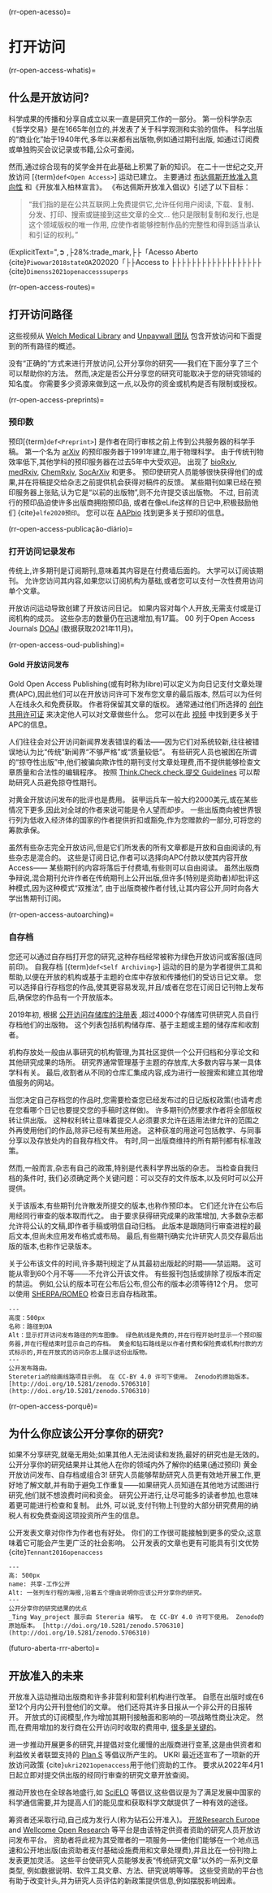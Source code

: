 (rr-open-acesso)=
# 打开访问

(rr-open-access-whatis)=
## 什么是开放访问?

科学成果的传播和分享自成立以来一直是研究工作的一部分。 第一份科学杂志《哲学交易》是在1665年创立的,并发表了关于科学观测和实验的信件。 科学出版的“商业化”始于1940年代,多年以来都有出版物,例如通过期刊出版, 如通过订阅费或单独购买会议记录或书籍,公众可查阅。

然而,通过综合现有的奖学金并在此基础上积累了新的知识。 在二十一世纪之交,开放访问 [{term}`def<Open Access>`] 运动已建立。 主要通过 [布达佩斯开放准入意向性](https://www.budapestopenaccessinitiative.org/) 和《开放准入柏林宣言》。 《布达佩斯开放准入倡议》引述了以下目标：
> “我们指的是在公共互联网上免费提供它,允许任何用户阅读, 下载、复制、分发、打印、搜索或链接到这些文章的全文... 他只是限制复制和发行,也是这个领域版权的唯一作用, 应使作者能够控制作品的完整性和得到适当承认和引证的权利。”

(ExplicitText=",➲ ,├28%:trade_mark,├├「Acesso Aberto {cite}`Piwowar2018stateOA`202020「├├Access to ├├├├├├├├├├├├├├├├├├ {cite}`Dimenss2021openaccesssuperps`

(rr-open-access-routes)=
## 打开访问路径

这些视频从 [Welch Medical Library](https://www.youtube.com/watch?v=CFa2QeMgk9k) and [Unpaywall 团队](http://go.sirsidynix.com/2020-04-29-Episode-1-Introduction-to-Open-Access.html) 包含开放访问和下面提到的所有路径的概述。

没有“正确的”方式来进行开放访问,公开分享你的研究——我们在下面分享了三个可以帮助你的方法。 然而,决定是否公开分享您的研究可能取决于您的研究领域的知名度。 你需要多少资源来做到这一点,以及你的资金或机构是否有限制或授权。

(rr-open-access-preprints)=
### 预印数

预印[{term}`def<Preprint>`] 是作者在同行审核之前上传到公共服务器的科学手稿。 第一个名为 [arXiv](https://arxiv.org/) 的预印服务器于1991年建立,用于物理科学。 由于传统刊物效率低下,其他学科的预印服务器在过去5年中大受欢迎。 出现了 [bioRxiv](https://www.biorxiv.org/), [medRxiv](https://www.medrxiv.org/), [ChemRxiv](https://chemrxiv.org/engage/chemrxiv/public-dashboard), [SocArXiv](https://osf.io/preprints/socarxiv) 和更多。 预印使研究人员能够很快获得他们的成果,并在将稿提交给杂志之前提供机会获得对稿件的反馈。 某些期刊如果已经在预印服务器上张贴,认为它是“以前的出版物”,则不允许提交该出版物。 不过, 目前流行的预印品迫使许多出版商拥抱预印品, 或者在像eLife这样的日记中,积极鼓励他们 {cite}`elfe2020预印`。 您可以在 [AAPbio](https://asapbio.org/preprint-info) 找到更多关于预印的信息。

(rr-open-access-publicação-diário)=
### 打开访问记录发布

传统上,许多期刊是订阅期刊,意味着其内容是在付费墙后面的。 大学可以订阅该期刊。 允许您访问其内容,如果您以订阅机构为基础,或者您可以支付一次性费用访问单个文章。

开放访问运动导致创建了开放访问日记。 如果内容对每个人开放,无需支付或是订阅机构的成员。 这些杂志的数量仍在迅速增加,有17篇。 00 列于Open Access Journals [DOAJ](http://www.doaj.org) (数据获取2021年11月)。

(rr-open-access-oud-publishing)=
#### Gold 开放访问发布

Gold Open Access Publishing(或有时称为libre)可以定义为向日记支付文章处理费(APC),因此他们可以在开放访问许可下发布您文章的最后版本, 然后可以为任何人在线永久和免费获取。 作者将保留其文章的版权。 通常通过他们所选择的 [创作共用许可证](https://creativecommons.org/) 来决定他人可以对文章做些什么。 您可以在此 [视频](https://www.youtube.com/watch?v=QAeTKUpZq_Y) 中找到更多关于 APC的信息。

人们往往会对公开访问新闻界发表错误的看法——因为它们对系统较新,往往被错误地认为比“传统”新闻界“不够严格”或“质量较低”。 有些研究人员也被困在所谓的“掠夺性出版”中,他们被骗向欺诈性的期刊支付文章处理费,而不提供能够检查文章质量和合法性的编辑程序。 按照 [Think.Check.check.提交 Guidelines](https://thinkchecksubmit.org/) 可以帮助研究人员避免掠夺性期刊。

对黄金开放访问发布的批评也是费用。 装甲运兵车一般大约2000美元,或在某些情况下更多,因此对全球的作者来说可能是令人望而却步。 一些出版商向被世界银行列为低收入经济体的国家的作者提供折扣或豁免,作为您赠款的一部分,可将您的筹款承保。

虽然有些杂志完全开放访问,但是它们所发表的所有文章都是开放和自由阅读的,有些杂志是混合的。 这些是订阅日记,作者可以选择向APC付款以使其内容开放Access—— 某些期刊的内容将落后于付费墙,有些则可以自由阅读。 虽然出版商争辩说,混合期刊允许作者在传统期刊上公开出版,但许多(特别是资助者)却批评这种模式,因为这种模式“双推法”, 由于出版商被作者付钱,让其内容公开,同时向各大学出售期刊订阅。

(rr-open-access-autoarching)=
### 自存档

您还可以通过自存档打开您的研究,这种存档经常被称为绿色开放访问或客服(连同前印)。 自我存档 [{term}`def<Self Archiving>`] 运动的目的是为学者提供工具和帮助,以便在开放的机构或基于主题的仓库中存放和传播他们的受访日记文章。 您可以选择自行存档您的作品,使其更容易发现,并且/或者在您在订阅日记刊物上发布后,确保您的作品有一个开放版本。

2019年初, 根据 [公开访问存储库的注册表](http://roar.eprints.org/) ,超过4000个存储库可供研究人员自行存档他们的出版物。 这个列表包括机构储存库、基于主题或主题的储存库和收割者。

机构存放处一般由从事研究的机构管理,为其社区提供一个公开归档和分享论文和其他研究成果的场所。 研究界通常管理基于主题的存放库,大多数内容与某一具体学科有关。 最后,收割者从不同的仓库汇集成内容,成为进行一般搜索和建立其他增值服务的网站。

当您决定自己存档您的作品时,您需要检查您已经发布过的日记版权政策(也请考虑在您看哪个日记也要提交您的手稿时这样做)。 许多期刊仍然要求作者将全部版权转让供出版。 这种权利转让意味着提交人必须要求允许在适用法律允许的范围之外再使用他们的作品,除非已经有某些用途。 这种获准的用途可包括教学、与同事分享以及存放处内的自我存档文件。 有时,同一出版商维持的所有期刊都有标准政策。

然而,一般而言,杂志有自己的政策,特别是代表科学界出版的杂志。 当检查自我归档的条件时, 我们必须确定两个关键问题：可以交存的文件版本,以及何时可以公开提供。

关于该版本,有些期刊允许散发所提交的版本,也称作预印本。 它们还允许在公布后用经同行审查的版本取而代之。 由于要求获得研究成果的政策增加, 大多数杂志都允许将公认的文稿,即作者手稿或明信自动归档。 此版本是跟随同行审查进程的最后文本,但尚未应用发布格式或布局。 最后,有些期刊确实允许研究人员交存最后出版的版本,也称作记录版本。

关于公布该文件的时间,许多期刊规定了从其最初出版起的时期――禁运期。 这可能从零到60个月不等――不允许公开该文件。 有些报刊包括或排除了视版本而定的禁运。 例如,公认的版本可在公布后公布,但公布的版本必须等待12个月。 您可以使用 [SHERPA/ROMEO](http://www.sherpa.ac.uk/romeo/index.php) 检查日志自存档政策。

```{figure} ../../figures/routes-to-OA.jpg
---
高度：500px
名称：路径到OA
Alt：显示打开访问发布路径的列车图像。 绿色航线是免费的,并在行程开始时显示一个预印服务器,并在行程结束时显示自己的存档。 黄金和钻石路线是以作者付费和保险费或机构付款的方式标示的,并在开放式的访问杂志上展示这份出版物。
---
公开发布路由。
Stereteria的绘画线路项目示例。 在 CC-BY 4.0 许可下使用。 Zenodo的原始版本。 [http://doi.org/10.5281/zenodo.5706310](http://doi.org/10.5281/zenodo.5706310)
```

(rr-open-access-porquê)=
## 为什么你应该公开分享你的研究?

如果不分享研究,就毫无用处;如果其他人无法阅读和发扬,最好的研究也是无效的。 公开分享你的研究结果并让其他人在你的领域内外了解你的结果(通过预印) 黄金开放访问发布、自存档或组合3! 研究人员能够帮助研究人员更有效地开展工作,更好地了解文献,并有助于避免工作重复——如果研究人员知道在其他地方试图进行研究,他们就不想浪费时间和资金。 研究公开进行,让尽可能多的读者参加,也意味着更可能进行检查和复制。 此外, 可以说,支付刊物上刊登的大部分研究费用的纳税人有权免费查阅这项投资所产生的信息。

公开发表文章对你作为作者也有好处。 你们的工作很可能接触到更多的受众,这意味着它可能会产生更广泛的社会影响。 公开发表的文章也更有可能具有引文优势 {cite}`Tennant2016openaccess`

```{figure} ../../figures/share-work-openly.jpg
---
高: 500px
name: 共享-工作公开
Alt: 一张列车行程的海报,沿着五个理由说明你应该公开分享你的研究。
---
公开分享你的研究结果的优点
_Ting Way_project 展示由 Stereria 编写。 在 CC-BY 4.0 许可下使用。 Zenodo的原始版本。 [http://doi.org/10.5281/zenodo.5706310](http://doi.org/10.5281/zenodo.5706310)
```

(futuro-aberta-rrr-aberto)=
## 开放准入的未来

开放准入运动推动出版商和许多非营利和营利机构进行改革。 自愿在出版时或在6至12个月内公开刊登他们的文章。 他们还将其许多日报从一个非公开的日报转开。 开放式的订阅模型,作为增加其期刊接触面和影响的一项战略性商业决定。 然而,在费用增加的发行商在公开访问时收取的费用中, [很多是关键的](https://www.the-scientist.com/news-opinion/for-a-hefty-fee-nature-journals-offer-open-access-publishing-68181)。

进一步推动开展更多的研究,并提倡对变化缓慢的出版商进行变革,这是由供资者和利益攸关者联盟支持的 [Plan S](https://www.coalition-s.org/why-plan-s/) 等倡议所产生的。 UKRI 最近还宣布了一项新的开放访问政策 {cite}`ukri2021openaccess`用于他们资助的工作。 要求从2022年4月1日起立即对提交供出版的经同行审查的研究文章开放查阅。

推动开放也在全球各地盛行,如 [SciELO](https://en.wikipedia.org/wiki/SciELO) 等倡议,这些倡议是为了满足发展中国家的科学通信需要,并为提高人们的能见度和获取科学文献提供了一种有效的途径。

筹资者还采取行动,自己成为发行人(称为钻石公开准入)。 [开放Research Europe](https://open-research-europe.ec.europa.eu/) and [Wellcome Open Research](https://wellcomeopenresearch.org/) 等平台是由该特定供资者资助的研究人员开放访问发布平台。 资助者将此视为其受赠者的一项服务——使他们能够在一个地点迅速和公开地出版(由资助者支付基础设施费用和文章处理费),并且比在一份刊物上发表更加灵活。 这些平台使研究人员能够发表“传统研究文章”以外的一系列文章类型, 例如数据说明、软件工具文章、方法、研究说明等等。 这些受资助的平台也有助于改变针头,并为研究人员评估的新政策提供信息,例如摆脱影响因素。
